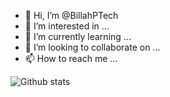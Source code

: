 - 👋 Hi, I’m @BillahPTech
- 👀 I’m interested in ...
- 🌱 I’m currently learning ...
- 💞️ I’m looking to collaborate on ...
- 📫 How to reach me ...

![Github stats](https://github-readme-stats.vercel.app/api?username=BillahPTech&theme=highcontrast&show_icons=true&count_private=true)

<!---
BillahPTech/BillahPTech is a ✨ special ✨ repository because its `README.md` (this file) appears on your GitHub profile.
You can click the Preview link to take a look at your changes.
--->
